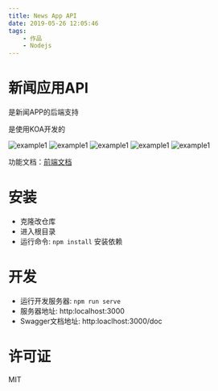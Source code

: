 ```yaml
---
title: News App API
date: 2019-05-26 12:05:46
tags: 
    - 作品
    - Nodejs
---
```


# 新闻应用API


是新闻APP的后端支持

是使用KOA开发的

<!-- more -->


<img src="renhongl.github.io/images/1.png" alt="example1"/>
<img src="renhongl.github.io/images/2.png" alt="example1"/>
<img src="renhongl.github.io/images/3.png" alt="example1"/>
<img src="renhongl.github.io/images/4.png" alt="example1"/>
<img src="renhongl.github.io/images/5.png" alt="example1"/>


功能文档：[前端文档](https://github.com/renhongl/news-app)


# 安装
- 克隆改仓库
- 进入根目录
- 运行命令: `npm install` 安装依赖

# 开发
- 运行开发服务器: `npm run serve`
- 服务器地址: http:localhost:3000
- Swagger文档地址: http:loaclhost:3000/doc



# 许可证
MIT